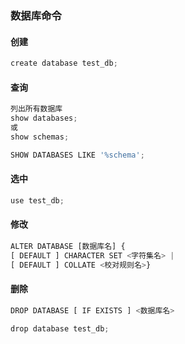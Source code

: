 ### 数据库命令

#### 创建

```js
create database test_db;
```

#### 查询

```js
列出所有数据库
show databases;
或
show schemas;
```

```js
SHOW DATABASES LIKE '%schema';
```

#### 选中

```js
use test_db;
```

#### 修改

```js
ALTER DATABASE [数据库名] { 
[ DEFAULT ] CHARACTER SET <字符集名> |
[ DEFAULT ] COLLATE <校对规则名>}
```

#### 删除

```js
DROP DATABASE [ IF EXISTS ] <数据库名>
    
drop database test_db;
```

